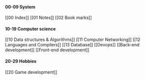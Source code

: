 #### 00-09 System
[[00 Index]]
[[01 Notes]]
[[02 Book marks]]
#### 10-19 Computer science
[[10 Data structures & Algorithms]] 
[[11 Computer Networking]]
[[12 Languages and Compilers]]
[[13 Database]]
[[Devops]]
[[Back-end development]]
[[Front-end development]]
#### 20-29 Hobbies
[[20 Game development]]